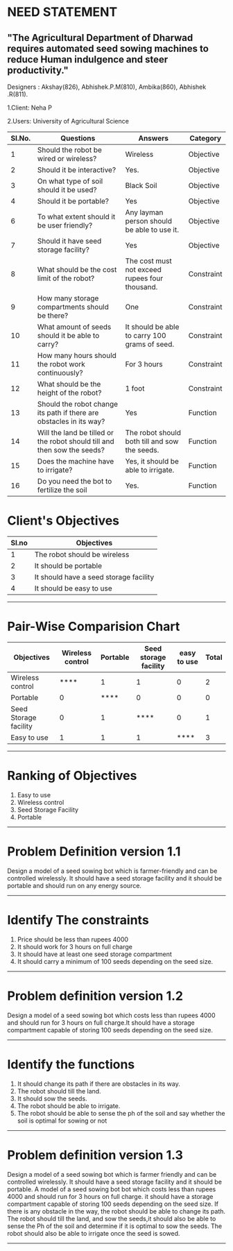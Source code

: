 # NEED STATEMENT
##  "The Agricultural Department of Dharwad requires automated seed sowing machines to reduce Human indulgence and steer productivity."
 Designers : Akshay(826), Abhishek.P.M(810), Ambika(860), Abhishek .R(811).

1.Client: Neha P

2.Users: University of Agricultural Science

|SI.No.|Questions              |Answers                      |Category        |
|------|-----------------------|-----------------------------|----------------|
|1     |Should the robot be wired or wireless?	|Wireless	|Objective    |
|2     |Should it be interactive?	   |Yes.	|Objective |
|3     |On what type of soil should it be used?	| Black Soil |Objective |
|4     |Should it be portable?	| Yes |Objective |
|6     | To what extent should it be user friendly?	|Any layman person should be able to use it.	|Objective|
|7     |Should it have seed storage facility?|Yes | Objective |
|8     |What should be the cost limit of the robot?	|The cost must not exceed rupees four thousand.	|Constraint|
|9    |How many storage compartments should be there?	|One |Constraint|
|10    |What amount of seeds should it be able to carry?	|It should be able to carry 100 grams of seed.	|Constraint|
|11    |How many hours should the robot work continuously?	|For 3 hours| Constraint|
|12    |What should be the height of the robot?	|1 foot |Constraint|
|13    |Should the robot change its path if there are obstacles in its way?	|Yes | Function|
|14    |Will the land be tilled or the robot should till and then sow the seeds?	|The robot should both till and sow the seeds.	|Function|
|15    |Does the machine have to irrigate?	|Yes, it should be able to irrigate.	|Function|
|16    |Do you need the bot to fertilize the soil	|Yes.	|Function|

# **Client's Objectives**

|Sl.no|Objectives  |
|-----|------------|
|1    |The robot should be wireless|
|2    |It should be portable|  
|3    |It should have a seed storage facility|
|4    |It should be easy to use|
***
# **Pair-Wise Comparision Chart**
|Objectives|Wireless control|Portable|Seed storage facility|easy to use|Total|
|----------|---------|--------|---------------------|---------------|-----|
|Wireless control | ****    |   1    |         1           |      0        |  2  |
|Portable  |    0    |  ****  |         0           |      0        |  0  |
|Seed Storage facility| 0     |1  | ****   | 0    | 1 |
|Easy to use|1  |  1   | 1    | ****|  3|
***      
# **Ranking of Objectives**
1. Easy to use
2. Wireless control
3. Seed Storage Facility
4. Portable
***
# **Problem Definition version 1.1**
Design a model of a seed sowing bot which is farmer-friendly and can be controlled wirelessly. It should have a seed storage facility and it should be portable and should run on any energy source.
***
# **Identify The constraints**
1. Price should be less than rupees 4000
2. It should work for 3 hours on full charge
3. It should have at least one seed storage compartment
4. It should carry a minimum of 100 seeds depending on the seed size.
***
# **Problem definition version 1.2**
Design a model of a seed sowing bot which costs less than rupees 4000 and should run for 3 hours on full charge.It should have a storage compartment capable of storing 100 seeds depending on the seed size.
***
# **Identify the functions**
1. It should change its path if there are obstacles in its way.
2. The robot should till the land.
3. It should sow the seeds.
4. The robot should be able to irrigate.
5. The robot should be able to sense the ph of the soil and say whether the soil is optimal for sowing or not
***
# **Problem definition version 1.3**
Design a model of a seed sowing bot which is farmer friendly and can be controlled wirelessly. It should have a seed storage facility and it should be portable. A model of a seed sowing bot bot which costs less than rupees 4000 and should run for 3  hours on full charge. it should have a storage compartment capable of storing 100 seeds depending on the seed size. If there is any obstacle in the way, the robot should be able to change its path. The robot should till the land, and sow the seeds,it should also be able to sense the Ph of the soil and determine if it is optimal to sow the seeds. The robot should also be able to irrigate once the seed is sowed.
***